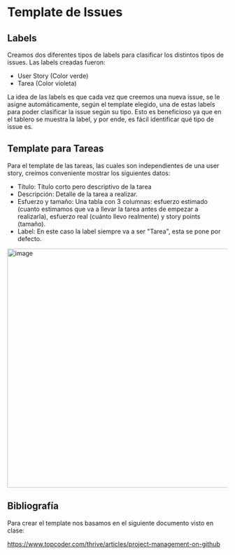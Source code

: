 # Template de Issues

## Labels

Creamos dos diferentes tipos de labels para clasificar los distintos tipos de issues. Las labels creadas fueron:

- User Story (Color verde)
- Tarea (Color violeta)

La idea de las labels es que cada vez que creemos una nueva issue, se le asigne automáticamente, según el template elegido, una de estas labels para poder clasificar la issue según su tipo.
Esto es beneficioso ya que en el tablero se muestra la label, y por ende, es fácil identificar qué tipo de issue es.

## Template para Tareas

Para el template de las tareas, las cuales son independientes de una user story, creímos conveniente mostrar los siguientes datos:

- Título: Título corto pero descriptivo de la tarea
- Descripción: Detalle de la tarea a realizar.
- Esfuerzo y tamaño: Una tabla con 3 columnas: esfuerzo estimado (cuanto estimamos que va a llevar la tarea antes de empezar a realizarla), esfuerzo real (cuánto llevo realmente) y story points (tamaño). 
- Label: En este caso la label siempre va a ser "Tarea", esta se pone por defecto. 

<img width="546" alt="image" src="https://user-images.githubusercontent.com/56087826/166612145-8a5ef494-4fad-4e5e-a0a1-b15fa0b48d4f.png">

## Bibliografía

Para crear el template nos basamos en el siguiente documento visto en clase: 

https://www.topcoder.com/thrive/articles/project-management-on-github
